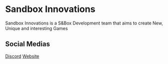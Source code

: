 # Sandbox Innovations

Sandbox Innovations is a S&Box Development team that aims to create New, Unique and interesting Games

## Social Medias
[Discord](https://discord.gg/JDkNfZQqV3)
[Website](https://sandboxinnovations.org/)